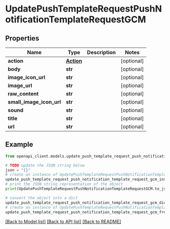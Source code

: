 # UpdatePushTemplateRequestPushNotificationTemplateRequestGCM


## Properties

Name | Type | Description | Notes
------------ | ------------- | ------------- | -------------
**action** | [**Action**](Action.md) |  | [optional] 
**body** | **str** |  | [optional] 
**image_icon_url** | **str** |  | [optional] 
**image_url** | **str** |  | [optional] 
**raw_content** | **str** |  | [optional] 
**small_image_icon_url** | **str** |  | [optional] 
**sound** | **str** |  | [optional] 
**title** | **str** |  | [optional] 
**url** | **str** |  | [optional] 

## Example

```python
from openapi_client.models.update_push_template_request_push_notification_template_request_gcm import UpdatePushTemplateRequestPushNotificationTemplateRequestGCM

# TODO update the JSON string below
json = "{}"
# create an instance of UpdatePushTemplateRequestPushNotificationTemplateRequestGCM from a JSON string
update_push_template_request_push_notification_template_request_gcm_instance = UpdatePushTemplateRequestPushNotificationTemplateRequestGCM.from_json(json)
# print the JSON string representation of the object
print(UpdatePushTemplateRequestPushNotificationTemplateRequestGCM.to_json())

# convert the object into a dict
update_push_template_request_push_notification_template_request_gcm_dict = update_push_template_request_push_notification_template_request_gcm_instance.to_dict()
# create an instance of UpdatePushTemplateRequestPushNotificationTemplateRequestGCM from a dict
update_push_template_request_push_notification_template_request_gcm_from_dict = UpdatePushTemplateRequestPushNotificationTemplateRequestGCM.from_dict(update_push_template_request_push_notification_template_request_gcm_dict)
```
[[Back to Model list]](../README.md#documentation-for-models) [[Back to API list]](../README.md#documentation-for-api-endpoints) [[Back to README]](../README.md)


